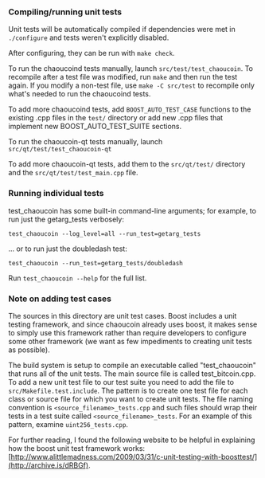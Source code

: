 ### Compiling/running unit tests

Unit tests will be automatically compiled if dependencies were met in `./configure`
and tests weren't explicitly disabled.

After configuring, they can be run with `make check`.

To run the chaoucoind tests manually, launch `src/test/test_chaoucoin`. To recompile
after a test file was modified, run `make` and then run the test again. If you
modify a non-test file, use `make -C src/test` to recompile only what's needed
to run the chaoucoind tests.

To add more chaoucoind tests, add `BOOST_AUTO_TEST_CASE` functions to the existing
.cpp files in the `test/` directory or add new .cpp files that
implement new BOOST_AUTO_TEST_SUITE sections.

To run the chaoucoin-qt tests manually, launch `src/qt/test/test_chaoucoin-qt`

To add more chaoucoin-qt tests, add them to the `src/qt/test/` directory and
the `src/qt/test/test_main.cpp` file.

### Running individual tests

test_chaoucoin has some built-in command-line arguments; for
example, to run just the getarg_tests verbosely:

    test_chaoucoin --log_level=all --run_test=getarg_tests

... or to run just the doubledash test:

    test_chaoucoin --run_test=getarg_tests/doubledash

Run `test_chaoucoin --help` for the full list.

### Note on adding test cases

The sources in this directory are unit test cases.  Boost includes a
unit testing framework, and since chaoucoin already uses boost, it makes
sense to simply use this framework rather than require developers to
configure some other framework (we want as few impediments to creating
unit tests as possible).

The build system is setup to compile an executable called "test_chaoucoin"
that runs all of the unit tests.  The main source file is called
test_bitcoin.cpp. To add a new unit test file to our test suite you need
to add the file to `src/Makefile.test.include`. The pattern is to create
one test file for each class or source file for which you want to create
unit tests.  The file naming convention is `<source_filename>_tests.cpp`
and such files should wrap their tests in a test suite
called `<source_filename>_tests`. For an example of this pattern,
examine `uint256_tests.cpp`.

For further reading, I found the following website to be helpful in
explaining how the boost unit test framework works:
[http://www.alittlemadness.com/2009/03/31/c-unit-testing-with-boosttest/](http://archive.is/dRBGf).
